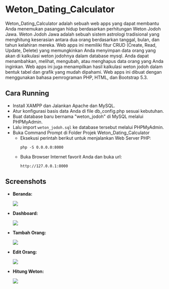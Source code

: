 # Weton_Dating_Calculator
Weton_Dating_Calculator adalah sebuah web apps yang dapat membantu Anda menemukan pasangan hidup berdasarkan perhitungan Weton Jodoh Jawa. Weton Jodoh Jawa adalah sebuah sistem astrologi tradisional yang menghitung keserasian antara dua orang berdasarkan tanggal, bulan, dan tahun kelahiran mereka. Web apps ini memiliki fitur CRUD (Create, Read, Update, Delete) yang memungkinkan Anda menyimpan data orang yang akan di kalkulasi weton jodohnya dalam database mysql. Anda dapat menambahkan, melihat, mengubah, atau menghapus data orang yang Anda inginkan. Web apps ini juga menampilkan hasil kalkulasi weton jodoh dalam bentuk tabel dan grafik yang mudah dipahami. Web apps ini dibuat dengan menggunakan bahasa pemrograman PHP, HTML, dan Bootstrap 5.3.

## Cara Running

-   Install XAMPP dan Jalankan Apache dan MySQL.
-   Atur konfigurasi basis data Anda di file db_config.php sesuai kebutuhan.
-   Buat database baru bernama "weton_jodoh" di MySQL melalui PHPMyAdmin.
-   Lalu import `weton_jodoh.sql` ke database tersebut melalui PHPMyAdmin.
-   Buka Command Prompt di Folder Projek Weton_Dating_Calculator
    -   Eksekusi perintah berikut untuk menjalankan Web Server PHP:
        ```
        php -S 0.0.0.0:8000
        ```
    -   Buka Browser Internet favorit Anda dan buka url:
        ```
        http://127.0.0.1:8000
        ```
    
## Screenshots

-   **Beranda:**

    ![](https://i.postimg.cc/ryNBHb6h/Beranda.png)

-   **Dashboard:**

    ![](https://i.postimg.cc/90bsq4t3/Dashboard.png)

-   **Tambah Orang:**

    ![](https://i.postimg.cc/76gFwt5Z/Tambah-Orang.png)

-   **Edit Orang:**

    ![](https://i.postimg.cc/G2w00nhf/Edit-Orang.png)

-   **Hitung Weton:**

    ![](https://i.postimg.cc/hvcHj8mb/Hitung-Weton.png)
